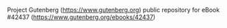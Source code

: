 Project Gutenberg (https://www.gutenberg.org) public repository for eBook #42437 (https://www.gutenberg.org/ebooks/42437)
